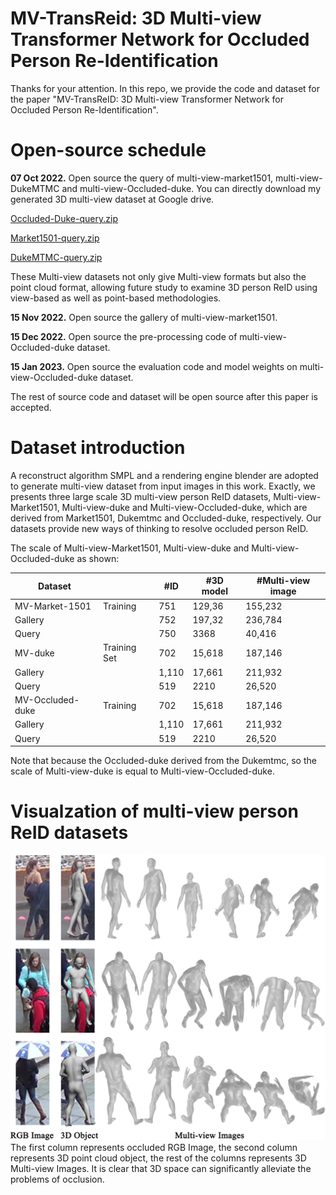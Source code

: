 # MV-TransReid:  3D Multi-view Transformer Network for Occluded Person Re-Identification

Thanks for your attention. In this repo, we provide the code and dataset for the paper "MV-TransReID: 3D Multi-view Transformer Network for Occluded Person Re-Identification".



# Open-source  schedule

**07 Oct 2022.** Open source the query of multi-view-market1501, multi-view-DukeMTMC and  multi-view-Occluded-duke. You can directly download my generated 3D multi-view dataset at  Google drive.

[Occluded-Duke-query.zip](https://drive.google.com/file/d/1cF_ozpjsbaFEa9tku1Kf_cTgkRNAozdy/view?usp=sharing)

[Market1501-query.zip](https://drive.google.com/file/d/1K2oqkP84ql5abFkp8V8vCvnR1b5N-VzM/view?usp=sharing)

[DukeMTMC-query.zip](https://drive.google.com/file/d/1iZgPoJ5dQKAcxjfKG2bvCSftoAbEoK3H/view?usp=sharing)

These Multi-view datasets not only give Multi-view formats but also the point cloud format, allowing future study to examine 3D person ReID using view-based as well as point-based methodologies.

**15 Nov 2022.** Open source the gallery of multi-view-market1501. 

**15 Dec 2022.** Open source the pre-processing code of  multi-view-Occluded-duke dataset. 

**15 Jan 2023.** Open source the evaluation code and model weights on multi-view-Occluded-duke dataset. 

The rest of  source code and dataset will be open source after this paper is accepted.



# Dataset introduction

A reconstruct algorithm SMPL and a rendering engine blender are adopted to generate multi-view dataset from input images in this work. Exactly, we presents three large scale 3D multi-view person ReID datasets, Multi-view-Market1501, Multi-view-duke and  Multi-view-Occluded-duke, which are derived from Market1501, Dukemtmc and Occluded-duke, respectively. Our datasets provide new ways of thinking to resolve occluded person ReID.

The scale of Multi-view-Market1501, Multi-view-duke and  Multi-view-Occluded-duke  as shown:

| Dataset          |              | #ID   | #3D model | #Multi-view image |
| ---------------- | ------------ | ----- | --------- | ----------------- |
| MV-Market-1501   | Training     | 751   | 129,36    | 155,232           |
| Gallery          |              | 752   | 197,32    | 236,784           |
| Query            |              | 750   | 3368      | 40,416            |
| MV-duke          | Training Set | 702   | 15,618    | 187,146           |
| Gallery          |              | 1,110 | 17,661    | 211,932           |
| Query            |              | 519   | 2210      | 26,520            |
| MV-Occluded-duke | Training     | 702   | 15,618    | 187,146           |
| Gallery          |              | 1,110 | 17,661    | 211,932           |
| Query            |              | 519   | 2210      | 26,520            |

Note that because the Occluded-duke derived from the Dukemtmc, so the scale of Multi-view-duke is equal to Multi-view-Occluded-duke. 
# Visualzation of multi-view person ReID datasets
![](https://github.com/yuzaiyangsemi/MV-TransReID/blob/main/vrfig.1.jpg?raw=true)
The first column represents occluded RGB Image, the second column represents 3D point cloud object, the rest of the columns represents 3D Multi-view Images. It is clear that 3D space can significantly alleviate the
problems of occlusion.

